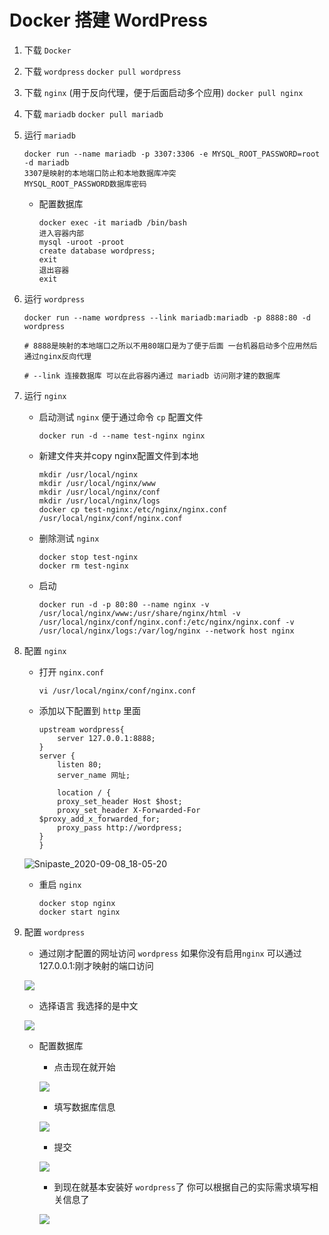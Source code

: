 # Docker 搭建 WordPress

1. 下载 `Docker`
2. 下载 `wordpress` `docker pull wordpress`
3. 下载 `nginx` (用于反向代理，便于后面启动多个应用) `docker pull nginx`
4. 下载 `mariadb` `docker pull mariadb`
5. 运行 `mariadb`

    ```shell
    docker run --name mariadb -p 3307:3306 -e MYSQL_ROOT_PASSWORD=root -d mariadb
    3307是映射的本地端口防止和本地数据库冲突
    MYSQL_ROOT_PASSWORD数据库密码
    ```

    + 配置数据库

        ```shell
        docker exec -it mariadb /bin/bash
        进入容器内部
        mysql -uroot -proot
        create database wordpress;
        exit
        退出容器
        exit
        ```

6. 运行 `wordpress`

    ```shell
    docker run --name wordpress --link mariadb:mariadb -p 8888:80 -d wordpress
    
    # 8888是映射的本地端口之所以不用80端口是为了便于后面 一台机器启动多个应用然后通过nginx反向代理
    
    # --link 连接数据库 可以在此容器内通过 mariadb 访问刚才建的数据库
    ```

7. 运行 `nginx`

    + 启动测试 `nginx` 便于通过命令 `cp` 配置文件

        ```shell
        docker run -d --name test-nginx nginx
        ```

    + 新建文件夹并copy nginx配置文件到本地

        ```shell
        mkdir /usr/local/nginx
        mkdir /usr/local/nginx/www
        mkdir /usr/local/nginx/conf
        mkdir /usr/local/nginx/logs
        docker cp test-nginx:/etc/nginx/nginx.conf /usr/local/nginx/conf/nginx.conf  
        ```

    + 删除测试 `nginx`

        ```shell
        docker stop test-nginx 
        docker rm test-nginx 
        ```

    + 启动

        ```shell
        docker run -d -p 80:80 --name nginx -v /usr/local/nginx/www:/usr/share/nginx/html -v /usr/local/nginx/conf/nginx.conf:/etc/nginx/nginx.conf -v /usr/local/nginx/logs:/var/log/nginx --network host nginx
        ```

8. 配置 `nginx`
    + 打开 `nginx.conf`

        ```shell
        vi /usr/local/nginx/conf/nginx.conf
        ```

    + 添加以下配置到 `http` 里面

        ```nginx
        upstream wordpress{
            server 127.0.0.1:8888;
        }
        server {
            listen 80;
            server_name 网址;

            location / {
            proxy_set_header Host $host;
            proxy_set_header X-Forwarded-For $proxy_add_x_forwarded_for;
            proxy_pass http://wordpress;
        }
        }
        ```

    ![Snipaste_2020-09-08_18-05-20](media/15995425010354/Snipaste_2020-09-08_18-05-20.png)

    + 重启 `nginx`

        ```shell
        docker stop nginx
        docker start nginx
        ```

9. 配置 `wordpress`
    + 通过刚才配置的网址访问 `wordpress` 如果你没有启用`nginx` 可以通过 127.0.0.1:刚才映射的端口访问

    ![](media/15995425010354/15995598722835.jpg)

    + 选择语言 我选择的是中文

    ![](media/15995425010354/15995599415591.jpg)

    + 配置数据库
        + 点击现在就开始

        ![](media/15995425010354/15995599507560.jpg)

        + 填写数据库信息

        ![](media/15995425010354/15995603278714.jpg)

        + 提交

        ![](media/15995425010354/15995604233447.jpg)

        + 到现在就基本安装好 `wordpress`了 你可以根据自己的实际需求填写相关信息了

        ![](media/15995425010354/15995604579643.jpg)
